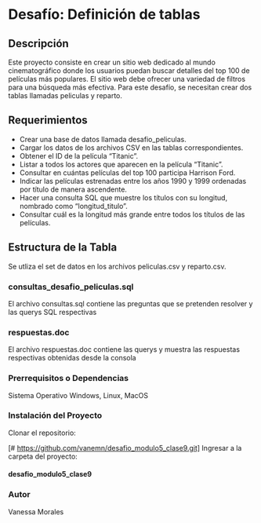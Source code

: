 # Desafío: Definición de tablas 

## Descripción
Este proyecto consiste en crear un sitio web dedicado al mundo cinematográfico donde los usuarios puedan buscar detalles del top 100 de películas más populares. El sitio web debe ofrecer una variedad de filtros para una búsqueda más efectiva. Para este desafío, se necesitan crear dos tablas llamadas peliculas y reparto.

## Requerimientos

- Crear una base de datos llamada desafio_peliculas.
- Cargar los datos de los archivos CSV en las tablas correspondientes.
- Obtener el ID de la película “Titanic”.
- Listar a todos los actores que aparecen en la película “Titanic”.
- Consultar en cuántas películas del top 100 participa Harrison Ford.
- Indicar las películas estrenadas entre los años 1990 y 1999 ordenadas por título de manera ascendente.
- Hacer una consulta SQL que muestre los títulos con su longitud, nombrado como “longitud_titulo”.
- Consultar cuál es la longitud más grande entre todos los títulos de las películas.


## Estructura de la Tabla

Se utliza el set de datos en los archivos peliculas.csv y reparto.csv.

### consultas_desafio_peliculas.sql

 El archivo consultas.sql contiene las preguntas que se pretenden resolver y las querys SQL respectivas
 
### respuestas.doc
 El archivo respuestas.doc contiene las querys y muestra las respuestas respectivas obtenidas desde la consola

### Prerrequisitos o Dependencias
Sistema Operativo Windows, Linux, MacOS

### Instalación del Proyecto
Clonar el repositorio:

[# https://github.com/vanemn/desafio_modulo5_clase9.git]
Ingresar a la carpeta del proyecto:

#### desafio_modulo5_clase9

### Autor

Vanessa Morales